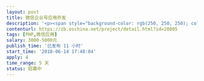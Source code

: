 ```yaml
---                
layout: post       
title: 微信企业号应用开发           
description: '<p><span style="background-color: rgb(250, 250, 250); color: rgba(0, 0, 0, 0.87);">项目需求文档在git 的版本库中，请自下载：</span></p><p><span style="background-color: rgb(250, 250, 250); color: rgba(0, 0, 0, 0.87);">git clone </span><a href="mailto:gitonlyread@git.qask.net" target="_blank" style="background-color: rgb(250, 250, 250); color: rgb(102, 17, 204);">gitonlyread@git.qask.net</a><span style="background-color: rgb(250, 250, 250); color: rgba(0, 0, 0, 0.87);">:/home/git/sfw.git</span></p><p><span style="background-color: rgb(250, 250, 250); color: rgba(0, 0, 0, 0.87);">密码: 373d2#8137</span></p><p><br></p><p><span style="background-color: rgb(250, 250, 250); color: rgba(0, 0, 0, 0.87);">下载后请先阅读quickstart.txt </span></p><p><span style="background-color: rgb(250, 250, 250); color: rgba(0, 0, 0, 0.87);">我们已将项目拆分，第一阶段只需完成文档中六个参考图功能即可</span></p>'     
contenturl: https://zb.oschina.net/project/detail.html?id=20805      
tags: [PHP,微信应用]            
salary: 3000-5000元          
publish_time: '已发布 11 小时'         
start_time: '2018-06-14 17:48:04'           
apply: 4                   
time_range: 5 天              
status: 招募中                  
---                 
```

